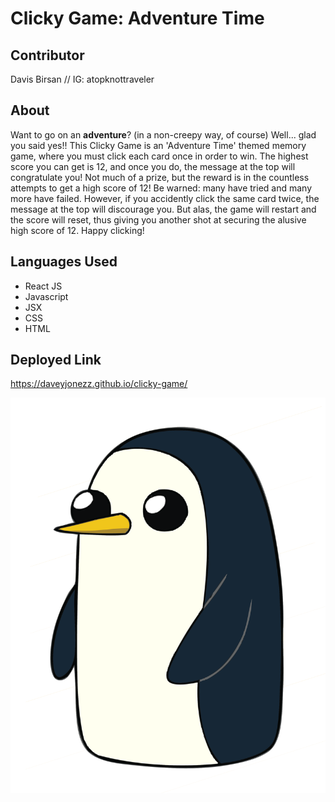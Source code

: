 # Clicky Game: Adventure Time
## Contributor
Davis Birsan //
IG: atopknottraveler
## About
Want to go on an **adventure**? (in a non-creepy way, of course) Well... glad you said yes!! This Clicky Game is an 'Adventure Time' themed memory game, where you must click each card once in order to win. The highest score you can get is 12, and once you do, the message at the top will congratulate you! Not much of a prize, but the reward is in the countless attempts to get a high score of 12! Be warned: many have tried and many more have failed. However, if you accidently click the same card twice, the message at the top will discourage you. But alas, the game will restart and the score will reset, thus giving you another shot at securing the alusive high score of 12. Happy clicking!
## Languages Used
* React JS
* Javascript
* JSX
* CSS
* HTML
## Deployed Link
https://daveyjonezz.github.io/clicky-game/

![picture](clicky/public/images/Gunter.png)
